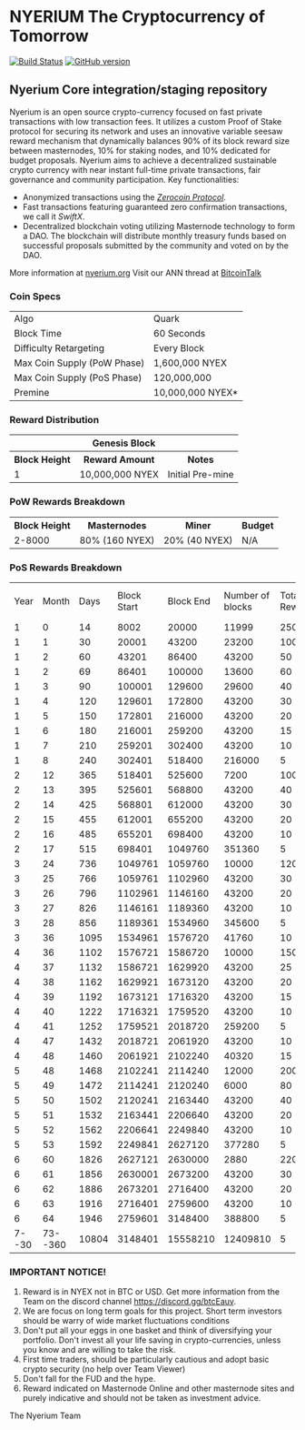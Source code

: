 # NYERIUM The Cryptocurrency of Tomorrow

[![Build Status](https://travis-ci.org/nyerium-core/nyerium.svg?branch=master)](https://travis-ci.org/nyerium-core/nyerium) [![GitHub version](https://badge.fury.io/gh/nyerium-core%2Fnyerium.svg)](https://badge.fury.io/gh/nyerium-core%2Fnyerium)


## Nyerium Core integration/staging repository

Nyerium is an open source crypto-currency focused on fast private transactions with low transaction fees.  It utilizes a custom Proof of Stake protocol for securing its network and uses an innovative variable seesaw reward mechanism that dynamically balances 90% of its block reward size between masternodes, 10% for staking nodes, and 10% dedicated for budget proposals. Nyerium aims to achieve a decentralized sustainable crypto currency with near instant full-time private transactions, fair governance and community participation.
Key functionalities:
- Anonymized transactions using the [_Zerocoin Protocol_](http://www.nyerium.org/znye).
- Fast transactions featuring guaranteed zero confirmation transactions, we call it _SwiftX_.
- Decentralized blockchain voting utilizing Masternode technology to form a DAO. The blockchain will distribute monthly treasury funds based on successful proposals submitted by the community and voted on by the DAO.

More information at [nyerium.org](http://www.nyerium.org) Visit our ANN thread at [BitcoinTalk](https://bitcointalk.org/index.php?topic=4262979)

### Coin Specs
<table>
<tr><td>Algo</td><td>Quark</td></tr>
<tr><td>Block Time</td><td>60 Seconds</td></tr>
<tr><td>Difficulty Retargeting</td><td>Every Block</td></tr>
<tr><td>Max Coin Supply (PoW Phase)</td><td>1,600,000 NYEX</td></tr>
<tr><td>Max Coin Supply (PoS Phase)</td><td>120,000,000</td></tr>
<tr><td>Premine</td><td>10,000,000 NYEX*</td></tr>
</table>

### Reward Distribution

<table>
<th colspan=4>Genesis Block</th>
<tr><th>Block Height</th><th>Reward Amount</th><th>Notes</th></tr>
<tr><td>1</td><td>10,000,000 NYEX</td><td>Initial Pre-mine</td></tr>
</table>

### PoW Rewards Breakdown

<table>
<th>Block Height</th><th>Masternodes</th><th>Miner</th><th>Budget</th>
<tr><td>2-8000</td><td>80% (160 NYEX)</td><td>20% (40 NYEX)</td><td>N/A</td></tr>
</table>

### PoS Rewards Breakdown

<table>
<tr>	<td>Year</td>	<td>Month</td>	<td>Days</td>	<td>Block Start</td>	<td>Block End</td>	<td>Number of blocks</td>	<td>Total Reward</td>	<td>Coins Emitted</td>	<td>Running Sum</td>	<td>% MN Reward</td>	<td>% Staking Reward</td>	<td>% Governance</td>	</tr>
<tr><td>1</td><td>0</td><td>14</td><td>8002</td><td>20000</td><td>11999</td><td>250</td><td>2999750</td><td>4599750</td><td>85</td><td>15</td><td>0</td></tr>
<tr><td>1</td><td>1</td><td>30</td><td>20001</td><td>43200</td><td>23200</td><td>100</td><td>2320000</td><td>6919750</td><td>80</td><td>20</td><td>0</td></tr>
<tr><td>1</td><td>2</td><td>60</td><td>43201</td><td>86400</td><td>43200</td><td>50</td><td>2160000</td><td>9079750</td><td>90</td><td>10</td><td>0</td></tr>
<tr><td>1</td><td>2</td><td>69</td><td>86401</td><td>100000</td><td>13600</td><td>60</td><td>816000</td><td>9895750</td><td>80</td><td>10</td><td>10</td></tr>
<tr><td>1</td><td>3</td><td>90</td><td>100001</td><td>129600</td><td>29600</td><td>40</td><td>1184000</td><td>11079750</td><td>80</td><td>10</td><td>10</td></tr>
<tr><td>1</td><td>4</td><td>120</td><td>129601</td><td>172800</td><td>43200</td><td>30</td><td>1296000</td><td>12375750</td><td>80</td><td>10</td><td>10</td></tr>
<tr><td>1</td><td>5</td><td>150</td><td>172801</td><td>216000</td><td>43200</td><td>20</td><td>864000</td><td>13239750</td><td>80</td><td>10</td><td>10</td></tr>
<tr><td>1</td><td>6</td><td>180</td><td>216001</td><td>259200</td><td>43200</td><td>15</td><td>648000</td><td>13887750</td><td>80</td><td>10</td><td>10</td></tr>
<tr><td>1</td><td>7</td><td>210</td><td>259201</td><td>302400</td><td>43200</td><td>10</td><td>432000</td><td>14319750</td><td>80</td><td>10</td><td>10</td></tr>
<tr><td>1</td><td>8</td><td>240</td><td>302401</td><td>518400</td><td>216000</td><td>5</td><td>1080000</td><td>15399750</td><td>80</td><td>10</td><td>10</td></tr>
<tr><td>2</td><td>12</td><td>365</td><td>518401</td><td>525600</td><td>7200</td><td>100</td><td>720000</td><td>16119750</td><td>80</td><td>10</td><td>10</td></tr>
<tr><td>2</td><td>13</td><td>395</td><td>525601</td><td>568800</td><td>43200</td><td>40</td><td>1728000</td><td>17847750</td><td>80</td><td>10</td><td>10</td></tr>
<tr><td>2</td><td>14</td><td>425</td><td>568801</td><td>612000</td><td>43200</td><td>30</td><td>1296000</td><td>19143750</td><td>80</td><td>10</td><td>10</td></tr>
<tr><td>2</td><td>15</td><td>455</td><td>612001</td><td>655200</td><td>43200</td><td>20</td><td>864000</td><td>20007750</td><td>80</td><td>10</td><td>10</td></tr>
<tr><td>2</td><td>16</td><td>485</td><td>655201</td><td>698400</td><td>43200</td><td>10</td><td>432000</td><td>20439750</td><td>80</td><td>10</td><td>10</td></tr>
<tr><td>2</td><td>17</td><td>515</td><td>698401</td><td>1049760</td><td>351360</td><td>5</td><td>1756800</td><td>22196550</td><td>80</td><td>10</td><td>10</td></tr>
<tr><td>3</td><td>24</td><td>736</td><td>1049761</td><td>1059760</td><td>10000</td><td>120</td><td>1200000</td><td>23396550</td><td>80</td><td>10</td><td>10</td></tr>
<tr><td>3</td><td>25</td><td>766</td><td>1059761</td><td>1102960</td><td>43200</td><td>30</td><td>1296000</td><td>24692550</td><td>80</td><td>10</td><td>10</td></tr>
<tr><td>3</td><td>26</td><td>796</td><td>1102961</td><td>1146160</td><td>43200</td><td>20</td><td>864000</td><td>25556550</td><td>80</td><td>10</td><td>10</td></tr>
<tr><td>3</td><td>27</td><td>826</td><td>1146161</td><td>1189360</td><td>43200</td><td>10</td><td>432000</td><td>25988550</td><td>80</td><td>10</td><td>10</td></tr>
<tr><td>3</td><td>28</td><td>856</td><td>1189361</td><td>1534960</td><td>345600</td><td>5</td><td>1728000</td><td>27716550</td><td>80</td><td>10</td><td>10</td></tr>
<tr><td>3</td><td>36</td><td>1095</td><td>1534961</td><td>1576720</td><td>41760</td><td>10</td><td>417600</td><td>28134150</td><td>80</td><td>10</td><td>10</td></tr>
<tr><td>4</td><td>36</td><td>1102</td><td>1576721</td><td>1586720</td><td>10000</td><td>150</td><td>1500000</td><td>29634150</td><td>80</td><td>10</td><td>10</td></tr>
<tr><td>4</td><td>37</td><td>1132</td><td>1586721</td><td>1629920</td><td>43200</td><td>25</td><td>1080000</td><td>30714150</td><td>80</td><td>10</td><td>10</td></tr>
<tr><td>4</td><td>38</td><td>1162</td><td>1629921</td><td>1673120</td><td>43200</td><td>20</td><td>864000</td><td>31578150</td><td>80</td><td>10</td><td>10</td></tr>
<tr><td>4</td><td>39</td><td>1192</td><td>1673121</td><td>1716320</td><td>43200</td><td>15</td><td>648000</td><td>32226150</td><td>80</td><td>10</td><td>10</td></tr>
<tr><td>4</td><td>40</td><td>1222</td><td>1716321</td><td>1759520</td><td>43200</td><td>10</td><td>432000</td><td>32658150</td><td>80</td><td>10</td><td>10</td></tr>
<tr><td>4</td><td>41</td><td>1252</td><td>1759521</td><td>2018720</td><td>259200</td><td>5</td><td>1296000</td><td>33954150</td><td>80</td><td>10</td><td>10</td></tr>
<tr><td>4</td><td>47</td><td>1432</td><td>2018721</td><td>2061920</td><td>43200</td><td>10</td><td>432000</td><td>34386150</td><td>80</td><td>10</td><td>10</td></tr>
<tr><td>4</td><td>48</td><td>1460</td><td>2061921</td><td>2102240</td><td>40320</td><td>15</td><td>604800</td><td>34990950</td><td>80</td><td>10</td><td>10</td></tr>
<tr><td>5</td><td>48</td><td>1468</td><td>2102241</td><td>2114240</td><td>12000</td><td>200</td><td>2400000</td><td>37390950</td><td>80</td><td>10</td><td>10</td></tr>
<tr><td>5</td><td>49</td><td>1472</td><td>2114241</td><td>2120240</td><td>6000</td><td>80</td><td>480000</td><td>37870950</td><td>80</td><td>10</td><td>10</td></tr>
<tr><td>5</td><td>50</td><td>1502</td><td>2120241</td><td>2163440</td><td>43200</td><td>40</td><td>1728000</td><td>39598950</td><td>80</td><td>10</td><td>10</td></tr>
<tr><td>5</td><td>51</td><td>1532</td><td>2163441</td><td>2206640</td><td>43200</td><td>20</td><td>864000</td><td>40462950</td><td>80</td><td>10</td><td>10</td></tr>
<tr><td>5</td><td>52</td><td>1562</td><td>2206641</td><td>2249840</td><td>43200</td><td>10</td><td>432000</td><td>40894950</td><td>80</td><td>10</td><td>10</td></tr>
<tr><td>5</td><td>53</td><td>1592</td><td>2249841</td><td>2627120</td><td>377280</td><td>5</td><td>1886400</td><td>42781350</td><td>50</td><td>40</td><td>10</td></tr>
<tr><td>6</td><td>60</td><td>1826</td><td>2627121</td><td>2630000</td><td>2880</td><td>220</td><td>633600</td><td>43414950</td><td>50</td><td>40</td><td>10</td></tr>
<tr><td>6</td><td>61</td><td>1856</td><td>2630001</td><td>2673200</td><td>43200</td><td>30</td><td>1296000</td><td>44710950</td><td>50</td><td>40</td><td>10</td></tr>
<tr><td>6</td><td>62</td><td>1886</td><td>2673201</td><td>2716400</td><td>43200</td><td>20</td><td>864000</td><td>45574950</td><td>50</td><td>40</td><td>10</td></tr>
<tr><td>6</td><td>63</td><td>1916</td><td>2716401</td><td>2759600</td><td>43200</td><td>10</td><td>432000</td><td>46006950</td><td>50</td><td>40</td><td>10</td></tr>
<tr><td>6</td><td>64</td><td>1946</td><td>2759601</td><td>3148400</td><td>388800</td><td>5</td><td>1944000</td><td>47950950</td><td>50</td><td>40</td><td>10</td></tr>
<tr><td>7--30</td><td>73--360</td><td>10804</td><td>3148401</td><td>15558210</td><td>12409810</td><td>5</td><td>62049050</td><td>110000000</td><td>50</td><td>40</td><td>10</td></tr>
</table>


### IMPORTANT NOTICE!

1. Reward is in NYEX not in BTC or USD. Get more information from the Team on the discord channel https://discord.gg/btcEauv.
2. We are focus on long term goals for this project. Short term investors should be warry of  wide market fluctuations conditions
3. Don't put all your eggs in one basket and think of diversifying your portfolio. Don't invest all your life saving in crypto-currencies, unless you know and are willing to take the risk.
4. First time traders, should be particularly cautious and adopt basic crypto security (no help over Team Viewer) 
5. Don't fall for the FUD and the hype.
6. Reward indicated on Masternode Online and other masternode sites and purely indicative and should not be taken as investment advice.

The Nyerium Team
